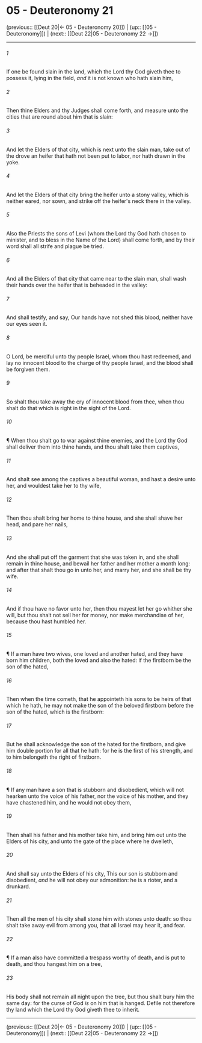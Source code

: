 # 05 - Deuteronomy 21

(previous:: [[Deut 20|← 05 - Deuteronomy 20]]) | (up:: [[05 - Deuteronomy]]) | (next:: [[Deut 22|05 - Deuteronomy 22 →]])

***


###### 1 
If one be found slain in the land, which the Lord thy God giveth thee to possess it, lying in the field, _and_ it is not known who hath slain him, 

###### 2 
Then thine Elders and thy Judges shall come forth, and measure unto the cities that are round about him that is slain: 

###### 3 
And let the Elders of that city, which is next unto the slain man, take out of the drove an heifer that hath not been put to labor, nor hath drawn in the yoke. 

###### 4 
And let the Elders of that city bring the heifer unto a stony valley, which is neither eared, nor sown, and strike off the heifer's neck there in the valley. 

###### 5 
Also the Priests the sons of Levi (whom the Lord thy God hath chosen to minister, and to bless in the Name of the Lord) shall come forth, and by their word shall all strife and plague be tried. 

###### 6 
And all the Elders of that city that came near to the slain man, shall wash their hands over the heifer that is beheaded in the valley: 

###### 7 
And shall testify, and say, Our hands have not shed this blood, neither have our eyes seen it. 

###### 8 
O Lord, be merciful unto thy people Israel, whom thou hast redeemed, and lay no innocent blood to the charge of thy people Israel, and the blood shall be forgiven them. 

###### 9 
So shalt thou take away the cry of innocent blood from thee, when thou shalt do that which is right in the sight of the Lord. 

###### 10 
¶ When thou shalt go to war against thine enemies, and the Lord thy God shall deliver them into thine hands, and thou shalt take them captives, 

###### 11 
And shalt see among the captives a beautiful woman, and hast a desire unto her, and wouldest take her to thy wife, 

###### 12 
Then thou shalt bring her home to thine house, and she shall shave her head, and pare her nails, 

###### 13 
And she shall put off the garment that she was taken in, and she shall remain in thine house, and bewail her father and her mother a month long: and after that shalt thou go in unto her, and marry her, and she shall be thy wife. 

###### 14 
And if thou have no favor unto her, then thou mayest let her go whither she will, but thou shalt not sell her for money, nor make merchandise of her, because thou hast humbled her. 

###### 15 
¶ If a man have two wives, one loved and another hated, and they have born him children, both the loved and also the hated: if the firstborn be the son of the hated, 

###### 16 
Then when the time cometh, that he appointeth his sons to be heirs of that which he hath, he may not make the son of the beloved firstborn before the son of the hated, which is the firstborn: 

###### 17 
But he shall acknowledge the son of the hated for the firstborn, and give him double portion for all that he hath: for he is the first of his strength, and to him belongeth the right of firstborn. 

###### 18 
¶ If any man have a son that is stubborn and disobedient, which will not hearken unto the voice of his father, nor the voice of his mother, and they have chastened him, and he would not obey them, 

###### 19 
Then shall his father and his mother take him, and bring him out unto the Elders of his city, and unto the gate of the place where he dwelleth, 

###### 20 
And shall say unto the Elders of his city, This our son is stubborn and disobedient, _and_ he will not obey our admonition: he is a rioter, and a drunkard. 

###### 21 
Then all the men of his city shall stone him with stones unto death: so thou shalt take away evil from among you, that all Israel may hear it, and fear. 

###### 22 
¶ If a man also have committed a trespass worthy of death, and is put to death, and thou hangest him on a tree, 

###### 23 
His body shall not remain all night upon the tree, but thou shalt bury him the same day: for the curse of God _is_ on him that is hanged. Defile not therefore thy land which the Lord thy God giveth thee to inherit.

***

(previous:: [[Deut 20|← 05 - Deuteronomy 20]]) | (up:: [[05 - Deuteronomy]]) | (next:: [[Deut 22|05 - Deuteronomy 22 →]])
